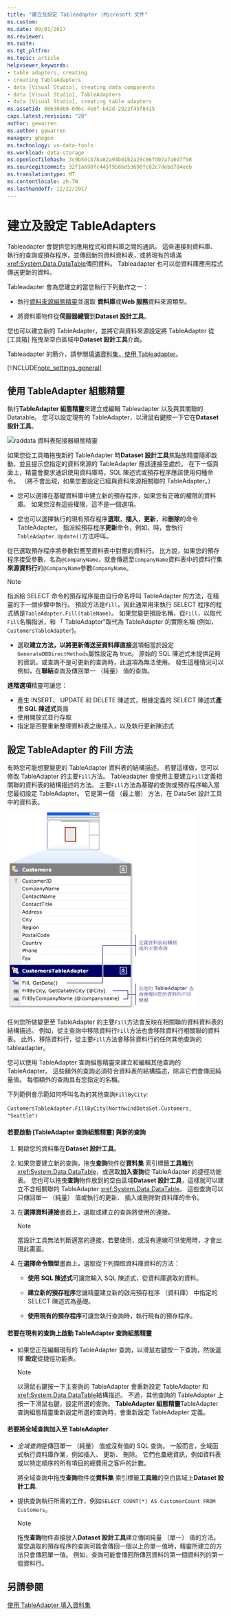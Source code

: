 ```yaml
---
title: "建立及設定 Tableadapter |Microsoft 文件"
ms.custom: 
ms.date: 09/01/2017
ms.reviewer: 
ms.suite: 
ms.tgt_pltfrm: 
ms.topic: article
helpviewer_keywords:
- table adapters, creating
- creating TableAdapters
- data [Visual Studio], creating data components
- data [Visual Studio], TableAdapters
- data [Visual Studio], creating table adapters
ms.assetid: 08630d69-0d6c-4e8f-b42d-2922f45f8415
caps.latest.revision: "28"
author: gewarren
ms.author: gewarren
manager: ghogen
ms.technology: vs-data-tools
ms.workload: data-storage
ms.openlocfilehash: 3c9b501b78a82a94b81b2a29c86fd07a7a0d7f98
ms.sourcegitcommit: 32f1a690fc445f9586d53698fc82c7debd784eeb
ms.translationtype: MT
ms.contentlocale: zh-TW
ms.lasthandoff: 12/22/2017
---
```

# <a name="create-and-configure-tableadapters"></a>建立及設定 TableAdapters
Tableadapter 會提供您的應用程式和資料庫之間的通訊。 這些連接到資料庫、 執行的查詢或預存程序，並傳回新的資料資料表，或將現有的填滿<xref:System.Data.DataTable>傳回資料。 Tableadapter 也可以從資料庫應用程式傳送更新的資料。  
  
Tableadapter 會為您建立的當您執行下列動作之一：  
  
-   執行[資料來源組態精靈](../data-tools/media/data-source-configuration-wizard.png)並選取 **資料庫**或**Web 服務**資料來源類型。  
  
-   將資料庫物件從**伺服器總管**到**Dataset 設計工具**。  
  
您也可以建立新的 TableAdapter，並將它與資料來源設定將 TableAdapter 從 [工具箱] 拖曳至空白區域中**Dataset 設計工具**介面。  
  
Tableadapter 的簡介，請參閱[填滿資料集，使用 Tableadapter](../data-tools/fill-datasets-by-using-tableadapters.md)。  
  
[!INCLUDE[note_settings_general](../data-tools/includes/note_settings_general_md.md)]  
  
## <a name="use-the-tableadapter-configuration-wizard"></a>使用 TableAdapter 組態精靈  
執行**TableAdapter 組態精靈**來建立或編輯 Tableadapter 以及與其關聯的 Datatable。 您可以設定現有的 TableAdapter，以滑鼠右鍵按一下它在**Dataset 設計工具**。  
  
![raddata 資料表配接器組態精靈](../data-tools/media/raddata-table-adapter-configuration-wizard.png "raddata 資料表配接器組態精靈")  
  
如果您從工具箱拖曳新的 TableAdapter 時**Dataset 設計工具**焦點放精靈隨即啟動，並且提示您指定的資料來源的 TableAdapter 應該連接至處於。 在下一個頁面上，精靈會要求通訊使用資料庫時，SQL 陳述式或預存程序應該使用何種命令。 （將不會出現，如果您要設定已經與資料來源相關聯的 TableAdapter。）  
  
-   您可以選擇在基礎資料庫中建立新的預存程序，如果您有正確的權限的資料庫。 如果您沒有這些權限，這不是一個選項。  
  
-   您也可以選擇執行的現有預存程序**選取**，**插入**，**更新**，和**刪除**的命令TableAdapter。 指派給預存程序**更新**命令，例如，時，會執行`TableAdapter.Update()`方法呼叫。  
  
從已選取預存程序將參數對應至資料表中對應的資料行。 比方說，如果您的預存程序接受參數，名為`@CompanyName`，就會傳遞至`CompanyName`資料表中的資料行集**來源資料行**的`@CompanyName`參數`CompanyName`。  
  
> [!NOTE]
>  指派給 SELECT 命令的預存程序是由自行命名呼叫 TableAdapter 的方法，在精靈的下一個步驟中執行。 預設方法是`Fill`，因此通常用來執行 SELECT 程序的程式碼是`TableAdapter.Fill(tableName)`。 如果您變更預設名稱，從`Fill`，以取代`Fill`名稱指派，和 「 TableAdapter"取代為 TableAdapter 的實際名稱 (例如， `CustomersTableAdapter`)。  
  
-   選取**建立方法，以將更新傳送至資料庫直接**選項相當於設定`GenerateDBDirectMethods`屬性設定為 true。 原始的 SQL 陳述式未提供足夠的資訊，或查詢不是可更新的查詢時，此選項為無法使用。 發生這種情況可以例如，在**聯結**查詢及傳回單一 （純量） 值的查詢。  
  
**進階選項**精靈可讓您：  
- 產生 INSERT、 UPDATE 和 DELETE 陳述式，根據定義的 SELECT 陳述式**產生 SQL 陳述式**頁面
- 使用開放式並行存取
- 指定是否要重新整理資料表之後插入，以及執行更新陳述式  
  
## <a name="configure-a-tableadapters-fill-method"></a>設定 TableAdapter 的 Fill 方法  
有時您可能想要變更的 TableAdapter 資料表的結構描述。 若要這樣做，您可以修改 TableAdapter 的主要`Fill`方法。 Tableadapter 會使用主要建立`Fill`定義相關聯的資料表的結構描述的方法。 主要`Fill`方法為基礎的查詢或預存程序輸入當您最初設定 TableAdapter。 它是第一個 （最上層） 方法，在 DataSet 設計工具中的資料表。  
  
![具有多個查詢的 TableAdapter](../data-tools/media/tableadapter.gif "TableAdapter")  
  
任何您所做變更至 TableAdapter 的主要`Fill`方法會反映在相關聯的資料資料表的結構描述。 例如，從主查詢中移除資料行`Fill`方法也會移除資料行相關聯的資料表。 此外，移除資料行，從主要`Fill`方法會移除資料行的任何其他查詢的 tableadapter。  
  
您可以使用 TableAdapter 查詢組態精靈來建立和編輯其他查詢的 TableAdapter。 這些額外的查詢必須符合資料表的結構描述，除非它們會傳回純量值。  每個額外的查詢具有您指定的名稱。  
 
下列範例會示範如何呼叫名為的其他查詢`FillByCity`:  
 
`CustomersTableAdapter.FillByCity(NorthwindDataSet.Customers, "Seattle")`  
  
#### <a name="to-start-the-tableadapter-query-configuration-wizard-with-a-new-query"></a>若要啟動 [TableAdapter 查詢組態精靈] 與新的查詢  
  
1.  開啟您的資料集在**Dataset 設計工具**。  
  
2.  如果您要建立新的查詢，拖曳**查詢**物件從**資料集** 索引標籤**工具箱**到<xref:System.Data.DataTable>，或選取**加入查詢**從 TableAdapter 的捷徑功能表。 您也可以拖曳**查詢**物件放到的空白區域**Dataset 設計工具**，這樣就可以建立不含相關聯的 TableAdapter <xref:System.Data.DataTable>。 這些查詢可以只傳回單一 （純量） 值或執行的更新、 插入或刪除對資料庫的命令。  
  
3.  在**選擇資料連接**畫面上，選取或建立的查詢將使用的連接。  
  
    > [!NOTE]
    >  當設計工具無法判斷適當的連接，若要使用，或沒有連線可供使用時，才會出現此畫面。  
  
4.  在**選擇命令類型**畫面上，選取從下列擷取資料庫資料的方法：  
  
    -   **使用 SQL 陳述式**可讓您輸入 SQL 陳述式，從資料庫選取的資料。  
  
    -   **建立新的預存程序**您讓精靈建立新的啟用預存程序 （資料庫） 中指定的 SELECT 陳述式為基礎。  
  
    -   **使用現有的預存程序**可讓您執行查詢時，執行現有的預存程序。  
  
#### <a name="to-start-the-tableadapter-query-configuration-wizard-on-an-existing-query"></a>若要在現有的查詢上啟動 TableAdapter 查詢組態精靈  
  
-   如果您正在編輯現有的 TableAdapter 查詢，以滑鼠右鍵按一下查詢，然後選擇 **設定**從捷徑功能表。  
  
    > [!NOTE]
    >  以滑鼠右鍵按一下主查詢的 TableAdapter 會重新設定 TableAdapter 和<xref:System.Data.DataTable>結構描述。 不過，其他查詢的 TableAdapter 上按一下滑鼠右鍵，設定所選的查詢。 **TableAdapter 組態精靈**TableAdapter 查詢組態精靈重新設定所選的查詢時，會重新設定 TableAdapter 定義。  
  
#### <a name="to-add-a-global--query-to-a-tableadapter"></a>若要將全域查詢加入至 TableAdapter  
  
-   *全域查詢*是傳回單一 （純量） 值或沒有值的 SQL 查詢。 一般而言，全域函式執行資料庫作業，例如插入、 更新、 刪除。 它們也彙總資訊，例如資料表或以特定順序的所有項目的總費用之客戶的計數。  
  
     將全域查詢中拖曳**查詢**物件從**資料集** 索引標籤**工具箱**的空白區域上**Dataset 設計工具**.  
  
-   提供查詢執行所需的工作，例如`SELECT COUNT(*) AS CustomerCount FROM Customers`。  
  
    > [!NOTE]
    >  拖曳**查詢**物件直接放入**Dataset 設計工具**建立傳回純量 （單一） 值的方法。 當您選取的預存程序的查詢可能會傳回一個以上的單一值時，精靈所建立的方法只會傳回單一值。 例如，查詢可能會傳回所傳回資料的第一個資料列的第一個資料行。

## <a name="see-also"></a>另請參閱
[使用 TableAdapter 填入資料集](../data-tools/fill-datasets-by-using-tableadapters.md)